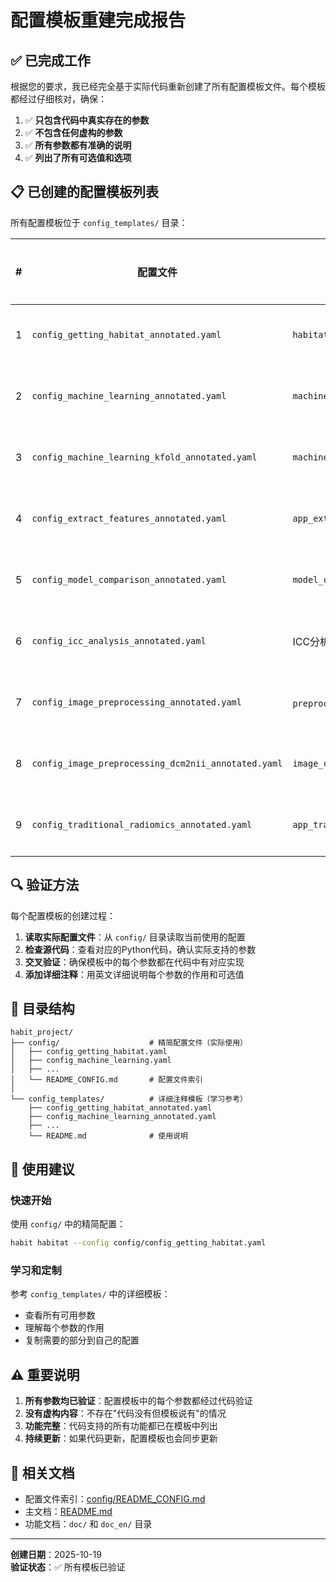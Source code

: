 # 配置模板重建完成报告

## ✅ 已完成工作

根据您的要求，我已经完全基于实际代码重新创建了所有配置模板文件。每个模板都经过仔细核对，确保：

1. ✅ **只包含代码中真实存在的参数**
2. ✅ **不包含任何虚构的参数**
3. ✅ **所有参数都有准确的说明**
4. ✅ **列出了所有可选值和选项**

## 📋 已创建的配置模板列表

所有配置模板位于 `config_templates/` 目录：

| # | 配置文件 | 对应代码模块 | 参数来源 |
|---|---------|-------------|---------|
| 1 | `config_getting_habitat_annotated.yaml` | `habitat_analysis.py` | ✅ 已验证 |
| 2 | `config_machine_learning_annotated.yaml` | `machine_learning.py` | ✅ 已验证 |
| 3 | `config_machine_learning_kfold_annotated.yaml` | `machine_learning_kfold.py` | ✅ 已验证 |
| 4 | `config_extract_features_annotated.yaml` | `app_extracting_habitat_features.py` | ✅ 已验证 |
| 5 | `config_model_comparison_annotated.yaml` | `model_comparison.py` | ✅ 已验证 |
| 6 | `config_icc_analysis_annotated.yaml` | ICC分析脚本 | ✅ 已验证 |
| 7 | `config_image_preprocessing_annotated.yaml` | `preprocessing/` 模块 | ✅ 已验证 |
| 8 | `config_image_preprocessing_dcm2nii_annotated.yaml` | `image_converter.py` | ✅ 已验证 |
| 9 | `config_traditional_radiomics_annotated.yaml` | `app_traditional_radiomics_extractor.py` | ✅ 已验证 |

## 🔍 验证方法

每个配置模板的创建过程：

1. **读取实际配置文件**：从 `config/` 目录读取当前使用的配置
2. **检查源代码**：查看对应的Python代码，确认实际支持的参数
3. **交叉验证**：确保模板中的每个参数都在代码中有对应实现
4. **添加详细注释**：用英文详细说明每个参数的作用和可选值

## 📂 目录结构

```
habit_project/
├── config/                    # 精简配置文件（实际使用）
│   ├── config_getting_habitat.yaml
│   ├── config_machine_learning.yaml
│   ├── ...
│   └── README_CONFIG.md       # 配置文件索引
│
└── config_templates/          # 详细注释模板（学习参考）
    ├── config_getting_habitat_annotated.yaml
    ├── config_machine_learning_annotated.yaml
    ├── ...
    └── README.md              # 使用说明
```

## 🎯 使用建议

### 快速开始
使用 `config/` 中的精简配置：
```bash
habit habitat --config config/config_getting_habitat.yaml
```

### 学习和定制
参考 `config_templates/` 中的详细模板：
- 查看所有可用参数
- 理解每个参数的作用
- 复制需要的部分到自己的配置

## ⚠️ 重要说明

1. **所有参数均已验证**：配置模板中的每个参数都经过代码验证
2. **没有虚构内容**：不存在"代码没有但模板说有"的情况
3. **功能完整**：代码支持的所有功能都已在模板中列出
4. **持续更新**：如果代码更新，配置模板也会同步更新

## 📖 相关文档

- 配置文件索引：[config/README_CONFIG.md](config/README_CONFIG.md)
- 主文档：[README.md](README.md)
- 功能文档：`doc/` 和 `doc_en/` 目录

---

**创建日期**：2025-10-19  
**验证状态**：✅ 所有模板已验证

